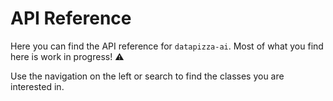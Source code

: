 # API Reference

Here you can find the API reference for `datapizza-ai`. Most of what you find here is work in progress! ⚠️

Use the navigation on the left or search to find the classes you are interested in.
